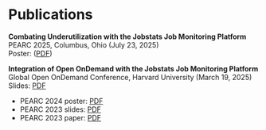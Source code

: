 # Publications

**Combating Underutilization with the Jobstats Job Monitoring Platform**  
PEARC 2025, Columbus, Ohio (July 23, 2025)  
Poster: ([PDF](https://researchcomputing.princeton.edu/document/6246))  

**Integration of Open OnDemand with the Jobstats Job Monitoring Platform**  
Global Open OnDemand Conference, Harvard University (March 19, 2025)  
Slides: [PDF](https://researchcomputing.princeton.edu/document/6081)

- PEARC 2024 poster: [PDF](https://tigress-web.princeton.edu/~jdh4/jobstats_poster_PEARC2024_V2.pdf)
- PEARC 2023 slides: [PDF](https://tigress-web.princeton.edu/~jdh4/jobstats_pearc_2023.pdf)
- PEARC 2023 paper: [PDF](https://doi.org/10.1145/3569951.3604396)
